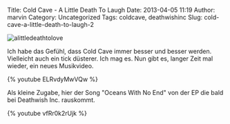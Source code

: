 Title: Cold Cave - A Little Death To Laugh
Date: 2013-04-05 11:19
Author: marvin
Category: Uncategorized
Tags: coldcave, deathwishinc
Slug: cold-cave-a-little-death-to-laugh-2

![alittledeathtolove]({filename}/images/alittledeathtolove.jpg)

Ich habe das Gefühl, dass Cold Cave immer besser und besser werden.
Vielleicht auch ein tick düsterer. Ich mag es. Nun gibt es, langer Zeit
mal wieder, ein neues Musikvideo.

{% youtube ELRvdyMwVQw %}

Als kleine Zugabe, hier der Song "Oceans With No End" von der EP die
bald bei Deathwish Inc. rauskommt.

{% youtube vfRr0k2rUjk %}

